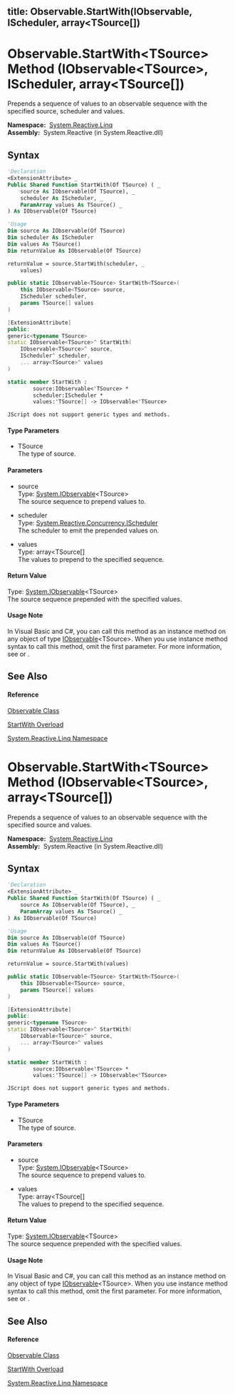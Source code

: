 title: Observable.StartWith<TSource>(IObservable<TSource>, IScheduler, array<TSource[])
---
# Observable.StartWith\<TSource\> Method (IObservable\<TSource\>, IScheduler, array\<TSource\[\])

Prepends a sequence of values to an observable sequence with the specified source, scheduler and values.

**Namespace:**  [System.Reactive.Linq](System.Reactive.Linq/System.Reactive.Linq)  
**Assembly:**  System.Reactive (in System.Reactive.dll)

## Syntax

```vb
'Declaration
<ExtensionAttribute> _
Public Shared Function StartWith(Of TSource) ( _
    source As IObservable(Of TSource), _
    scheduler As IScheduler, _
    ParamArray values As TSource() _
) As IObservable(Of TSource)
```

```vb
'Usage
Dim source As IObservable(Of TSource)
Dim scheduler As IScheduler
Dim values As TSource()
Dim returnValue As IObservable(Of TSource)

returnValue = source.StartWith(scheduler, _
    values)
```

```csharp
public static IObservable<TSource> StartWith<TSource>(
    this IObservable<TSource> source,
    IScheduler scheduler,
    params TSource[] values
)
```

```c++
[ExtensionAttribute]
public:
generic<typename TSource>
static IObservable<TSource>^ StartWith(
    IObservable<TSource>^ source, 
    IScheduler^ scheduler, 
    ... array<TSource>^ values
)
```

```fsharp
static member StartWith : 
        source:IObservable<'TSource> * 
        scheduler:IScheduler * 
        values:'TSource[] -> IObservable<'TSource> 
```

```jscript
JScript does not support generic types and methods.
```

#### Type Parameters

- TSource  
  The type of source.

#### Parameters

- source  
  Type: [System.IObservable](https://msdn.microsoft.com/en-us/library/Dd990377)\<TSource\>  
  The source sequence to prepend values to.

- scheduler  
  Type: [System.Reactive.Concurrency.IScheduler](IScheduler/IScheduler)  
  The scheduler to emit the prepended values on.

- values  
  Type: array\<TSource\[\]  
  The values to prepend to the specified sequence.

#### Return Value

Type: [System.IObservable](https://msdn.microsoft.com/en-us/library/Dd990377)\<TSource\>  
The source sequence prepended with the specified values.

#### Usage Note

In Visual Basic and C\#, you can call this method as an instance method on any object of type [IObservable](https://msdn.microsoft.com/en-us/library/Dd990377)\<TSource\>. When you use instance method syntax to call this method, omit the first parameter. For more information, see [](https://msdn.microsoft.com/en-us/library/Bb384936) or [](https://msdn.microsoft.com/en-us/library/Bb383977).

## See Also

#### Reference

[Observable Class](Observable/Observable)

[StartWith Overload](StartWith/Observable.StartWith)

[System.Reactive.Linq Namespace](System.Reactive.Linq/System.Reactive.Linq)

# Observable.StartWith\<TSource\> Method (IObservable\<TSource\>, array\<TSource\[\])

Prepends a sequence of values to an observable sequence with the specified source and values.

**Namespace:**  [System.Reactive.Linq](System.Reactive.Linq/System.Reactive.Linq)  
**Assembly:**  System.Reactive (in System.Reactive.dll)

## Syntax

```vb
'Declaration
<ExtensionAttribute> _
Public Shared Function StartWith(Of TSource) ( _
    source As IObservable(Of TSource), _
    ParamArray values As TSource() _
) As IObservable(Of TSource)
```

```vb
'Usage
Dim source As IObservable(Of TSource)
Dim values As TSource()
Dim returnValue As IObservable(Of TSource)

returnValue = source.StartWith(values)
```

```csharp
public static IObservable<TSource> StartWith<TSource>(
    this IObservable<TSource> source,
    params TSource[] values
)
```

```c++
[ExtensionAttribute]
public:
generic<typename TSource>
static IObservable<TSource>^ StartWith(
    IObservable<TSource>^ source, 
    ... array<TSource>^ values
)
```

```fsharp
static member StartWith : 
        source:IObservable<'TSource> * 
        values:'TSource[] -> IObservable<'TSource> 
```

```jscript
JScript does not support generic types and methods.
```

#### Type Parameters

- TSource  
  The type of source.

#### Parameters

- source  
  Type: [System.IObservable](https://msdn.microsoft.com/en-us/library/Dd990377)\<TSource\>  
  The source sequence to prepend values to.

- values  
  Type: array\<TSource\[\]  
  The values to prepend to the specified sequence.

#### Return Value

Type: [System.IObservable](https://msdn.microsoft.com/en-us/library/Dd990377)\<TSource\>  
The source sequence prepended with the specified values.

#### Usage Note

In Visual Basic and C\#, you can call this method as an instance method on any object of type [IObservable](https://msdn.microsoft.com/en-us/library/Dd990377)\<TSource\>. When you use instance method syntax to call this method, omit the first parameter. For more information, see [](https://msdn.microsoft.com/en-us/library/Bb384936) or [](https://msdn.microsoft.com/en-us/library/Bb383977).

## See Also

#### Reference

[Observable Class](Observable/Observable)

[StartWith Overload](StartWith/Observable.StartWith)

[System.Reactive.Linq Namespace](System.Reactive.Linq/System.Reactive.Linq)
